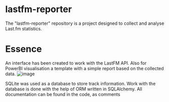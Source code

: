 # lastfm-reporter
The "lastfm-reporter" repository is a project designed to collect and analyse Last.fm statistics.

# Essence
An interface has been created to work with the LastFM API. Also for PowerBI visualisation a template with a simple report based on the collected data.
![image](https://github.com/ulazho/lastfm-reporter/assets/115930275/2485ba05-dab5-4022-b8d8-cd35d6d32d6c)

SQLite was used as a database to store track information. Work with the database is done with the help of ORM written in SQLAlchemy. All documentation can be found in the code, as comments

